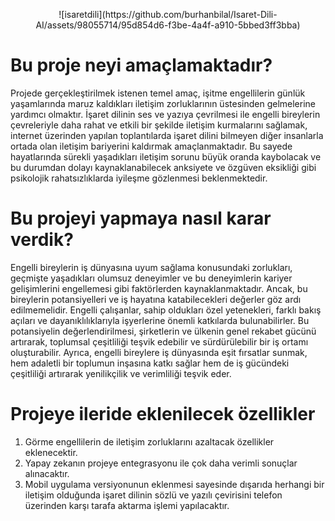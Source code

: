 
<p align="center">
    ![isaretdili](https://github.com/burhanbilal/Isaret-Dili-AI/assets/98055714/95d854d6-f3be-4a4f-a910-5bbed3ff3bba)
</p>

# Bu proje neyi amaçlamaktadır?
Projede gerçekleştirilmek istenen temel amaç, işitme engellilerin günlük yaşamlarında maruz kaldıkları iletişim zorluklarının üstesinden gelmelerine yardımcı olmaktır.
İşaret dilinin ses ve yazıya çevrilmesi ile engelli bireylerin çevreleriyle daha rahat ve etkili bir şekilde iletişim kurmalarını sağlamak, internet üzerinden yapılan toplantılarda işaret dilini bilmeyen diğer insanlarla ortada olan iletişim bariyerini kaldırmak amaçlanmaktadır. 
Bu sayede hayatlarında sürekli yaşadıkları iletişim sorunu büyük oranda kaybolacak ve bu durumdan dolayı kaynaklanabilecek anksiyete ve özgüven eksikliği gibi psikolojik rahatsızlıklarda iyileşme gözlenmesi beklenmektedir.

# Bu projeyi yapmaya nasıl karar verdik?
Engelli bireylerin iş dünyasına uyum sağlama konusundaki zorlukları, geçmişte yaşadıkları olumsuz deneyimler ve bu deneyimlerin kariyer gelişimlerini engellemesi gibi faktörlerden kaynaklanmaktadır. 
Ancak, bu bireylerin potansiyelleri ve iş hayatına katabilecekleri değerler göz ardı edilmemelidir. Engelli çalışanlar, sahip oldukları özel yetenekleri, farklı bakış açıları ve dayanıklılıklarıyla işyerlerine önemli katkılarda bulunabilirler. 
Bu potansiyelin değerlendirilmesi, şirketlerin ve ülkenin genel rekabet gücünü artırarak, toplumsal çeşitliliği teşvik edebilir ve sürdürülebilir bir iş ortamı oluşturabilir.
Ayrıca, engelli bireylere iş dünyasında eşit fırsatlar sunmak, hem adaletli bir toplumun inşasına katkı sağlar hem de iş gücündeki çeşitliliği artırarak yenilikçilik ve verimliliği teşvik eder. 

# Projeye ileride eklenilecek özellikler
1. Görme engellilerin de iletişim zorluklarını azaltacak özellikler eklenecektir.
2. Yapay zekanın projeye entegrasyonu ile çok daha verimli sonuçlar alınacaktır.
3. Mobil uygulama versiyonunun eklenmesi sayesinde dışarıda herhangi bir iletişim olduğunda işaret dilinin sözlü ve yazılı çevirisini telefon üzerinden karşı tarafa aktarma işlemi yapılacaktır.
